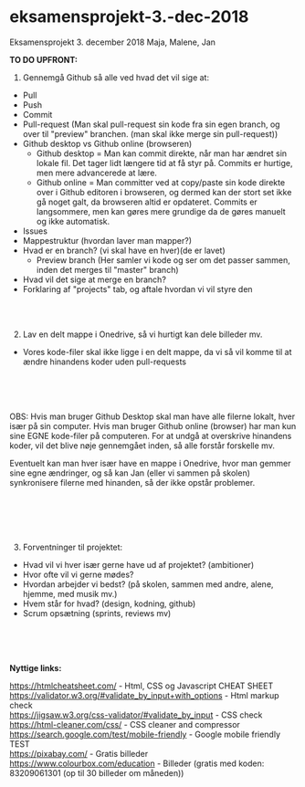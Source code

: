 # eksamensprojekt-3.-dec-2018
Eksamensprojekt 3. december 2018 Maja, Malene, Jan




<strong>TO DO UPFRONT:</strong>

1. Gennemgå Github så alle ved hvad det vil sige at:
 - Pull
 - Push
 - Commit
 - Pull-request (Man skal pull-request sin kode fra sin egen branch, og over til "preview" branchen. (man skal ikke merge sin pull-request))
 - Github desktop vs Github online (browseren)
   - Github desktop = Man kan commit direkte, når man har ændret sin lokale fil. Det tager lidt længere tid at få styr på. Commits er hurtige, men mere advancerede at lære.
   - Github online = Man committer ved at copy/paste sin kode direkte over i Github editoren i browseren, og dermed kan der stort set ikke gå noget galt, da browseren altid er opdateret. Commits er langsommere, men kan gøres mere grundige da de gøres manuelt og ikke automatisk.
 - Issues
 - Mappestruktur (hvordan laver man mapper?)
 - Hvad er en branch? (vi skal have en hver)(de er lavet)
   - Preview branch (Her samler vi kode og ser om det passer sammen, inden det merges til "master" branch)
 - Hvad vil det sige at merge en branch?
 - Forklaring af "projects" tab, og aftale hvordan vi vil styre den
 

<br><br>

2. Lav en delt mappe i Onedrive, så vi hurtigt kan dele billeder mv.
 - Vores kode-filer skal ikke ligge i en delt mappe, da vi så vil komme til at ændre hinandens koder uden pull-requests

<br><br><br>

OBS: Hvis man bruger Github Desktop skal man have alle filerne lokalt, hver især på sin computer.
 Hvis man bruger Github online (browser) har man kun sine EGNE kode-filer på computeren. 
For at undgå at overskrive hinandens koder, vil det blive nøje gennemgået inden, så alle forstår forskelle mv.

Eventuelt kan man hver især have en mappe i Onedrive, hvor man gemmer sine egne ændringer, og så kan Jan (eller vi sammen på skolen) synkronisere filerne med hinanden, så der ikke opstår problemer.

<br><br><br><br>

3. Forventninger til projektet:
 - Hvad vil vi hver især gerne have ud af projektet? (ambitioner)
 - Hvor ofte vil vi gerne mødes?
 - Hvordan arbejder vi bedst? (på skolen, sammen med andre, alene, hjemme, med musik mv.)
 - Hvem står for hvad? (design, kodning, github)
 - Scrum opsætning (sprints, reviews mv)
 

<br><br><br>


<strong>Nyttige links:</strong>

https://htmlcheatsheet.com/ - Html, CSS og Javascript CHEAT SHEET<br>
https://validator.w3.org/#validate_by_input+with_options - Html markup check<br>
https://jigsaw.w3.org/css-validator/#validate_by_input - CSS check<br>
https://html-cleaner.com/css/ - CSS cleaner and compressor<br>
https://search.google.com/test/mobile-friendly - Google mobile friendly TEST<br>
https://pixabay.com/ - Gratis billeder<br>
https://www.colourbox.com/education - Billeder (gratis med koden: 83209061301 (op til 30 billeder om måneden))
